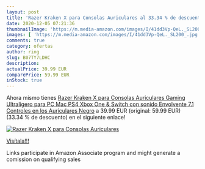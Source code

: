 ```yaml
---
layout: post
title: 'Razer Kraken X para Consolas Auriculares al 33.34 % de descuento'
date: 2020-12-05 07:21:36
thumbnailImage: 'https://m.media-amazon.com/images/I/41dd3Vp-QeL._SL200_.jpg'
images: [ 'https://m.media-amazon.com/images/I/41dd3Vp-QeL._SL200_.jpg' ]
comments: true
category: ofertas
author: ring
slug: B07TY7LDHC
description:
actualPrice: 39.99 EUR
comparePrice: 59.99 EUR
inStock: true
---
```


Ahora mismo tienes [Razer Kraken X para Consolas Auriculares Gaming Ultraligero para PC  Mac  PS4  Xbox One & Switch con sonido Envolvente 7.1  Controles en los Auriculares  Negro](https://www.amazon.es/dp/B07TY7LDHC/?tag=tolees-21) a 39.99 EUR (original: 59.99 EUR) (33.34 %  de descuento) en el siguiente enlace!

[![Razer Kraken X para Consolas Auriculares](https://m.media-amazon.com/images/I/41dd3Vp-QeL._SL200_.jpg)](https://www.amazon.es/dp/B07TY7LDHC/?tag=tolees-21)

[Visítala!!!](https://www.amazon.es/dp/B07TY7LDHC/?tag=tolees-21)

Links participate in Amazon Associate program and might generate a comission on qualifying sales
